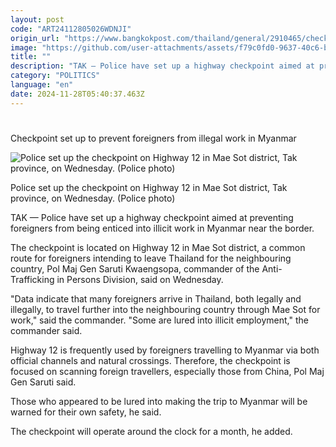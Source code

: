```yaml
---
layout: post
code: "ART24112805026WDNJI"
origin_url: "https://www.bangkokpost.com/thailand/general/2910465/checkpoint-set-up-to-prevent-foreigners-from-illegal-work-in-myanmar"
image: "https://github.com/user-attachments/assets/f79c0fd0-9637-40c6-bf36-9a8356ee184d"
title: ""
description: "TAK — Police have set up a highway checkpoint aimed at preventing foreigners from being enticed into illicit work in Myanmar near the border."
category: "POLITICS"
language: "en"
date: 2024-11-28T05:40:37.463Z
---
```


# 

Checkpoint set up to prevent foreigners from illegal work in Myanmar

![Police set up the checkpoint on Highway 12 in Mae Sot district, Tak province, on Wednesday. (Police photo)](https://github.com/user-attachments/assets/e5479143-dfd4-45fd-a4d2-f8b257f7ca24)

Police set up the checkpoint on Highway 12 in Mae Sot district, Tak province, on Wednesday. (Police photo)

TAK — Police have set up a highway checkpoint aimed at preventing foreigners from being enticed into illicit work in Myanmar near the border.

The checkpoint is located on Highway 12 in Mae Sot district, a common route for foreigners intending to leave Thailand for the neighbouring country, Pol Maj Gen Saruti Kwaengsopa, commander of the Anti-Trafficking in Persons Division, said on Wednesday. 

"Data indicate that many foreigners arrive in Thailand, both legally and illegally, to travel further into the neighbouring country through Mae Sot for work," said the commander. "Some are lured into illicit employment," the commander said.

Highway 12 is frequently used by foreigners travelling to Myanmar via both official channels and natural crossings. Therefore, the checkpoint is focused on scanning foreign travellers, especially those from China, Pol Maj Gen Saruti said.

Those who appeared to be lured into making the trip to Myanmar will be warned for their own safety, he said.

The checkpoint will operate around the clock for a month, he added.